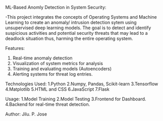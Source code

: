 ML-Based Anomly Detection in System Security:

-This project integrates the concepts of Operating Systems and Machine Learning to create an anomaly/ intrusion detection sytem using unsupervised deep learning models.
The goal is to detect and identify suspicious activities and potential security threats that may lead to a deadlock situation thus, harming the entire operating system.

Features:
1. Real-time anomaly detection
2. Visualization of system metrics for analysis
3. Training and evaluating models (Autoencoders)
4. Alerting systems for threat log entries.

Technologies Used:
1.Python
2.Numpy, Pandas, Scikit-learn
3.Tensorflow
4.Matplotlib
5.HTML and CSS
6.JavaScript
7.Flask

Usage:
1.Model Training
2.Model Testing
3.Frontend for Dashboard.
4.Backend for real-time threat detection.

Author: Jilu. P. Jose
